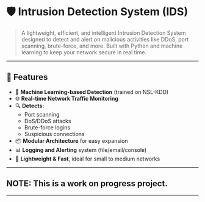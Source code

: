 # 🛡️ Intrusion Detection System (IDS)

> A lightweight, efficient, and intelligent Intrusion Detection System designed to detect and alert on malicious activities like DDoS, port scanning, brute-force, and more. Built with Python and machine learning to keep your network secure in real time.


---

## 🚀 Features

- 🧠 **Machine Learning-based Detection** (trained on NSL-KDD)
- 🌐 **Real-time Network Traffic Monitoring**
- 🔍 **Detects:**
  - Port scanning
  - DoS/DDoS attacks
  - Brute-force logins
  - Suspicious connections
- 📦 **Modular Architecture** for easy expansion
- 📊 **Logging and Alerting** system (file/email/console)
- 🎯 **Lightweight & Fast**, ideal for small to medium networks

---

## NOTE: This is a work on progress project.

---